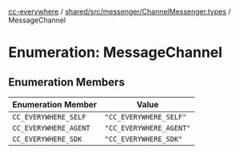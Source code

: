 [cc-everywhere](../../../../../index.md) / [shared/src/messenger/ChannelMessenger.types](../index.md) / MessageChannel

# Enumeration: MessageChannel

## Enumeration Members

| Enumeration Member | Value |
| ------ | ------ |
| `CC_EVERYWHERE_SELF` | `"CC_EVERYWHERE_SELF"` |
| `CC_EVERYWHERE_AGENT` | `"CC_EVERYWHERE_AGENT"` |
| `CC_EVERYWHERE_SDK` | `"CC_EVERYWHERE_SDK"` |
